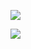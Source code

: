 ![](https://komarev.com/ghpvc/?username=your-github-githubnick&color=grey)

<a href="https://discord.com/users/852834797176094721" title="Discord Profile"><img src="https://lanyard-profile-readme.vercel.app/api/852834797176094721"></a>
